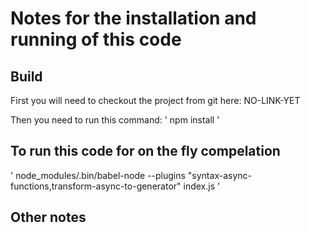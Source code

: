 # Notes for the installation and running of this code

## Build
First you will need to checkout the project from git here:
NO-LINK-YET

Then you need to run this command:
'
npm install
'

## To run this code for on the fly compelation
'
node_modules/.bin/babel-node --plugins "syntax-async-functions,transform-async-to-generator" index.js
'

## Other notes

